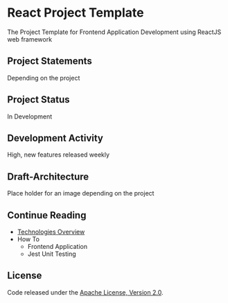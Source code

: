 # React Project Template

The Project Template for Frontend Application Development using ReactJS web
framework

## Project Statements

Depending on the project

## Project Status

In Development

## Development Activity

High, new features released weekly

## Draft-Architecture

Place holder for an image depending on the project

## Continue Reading

- [Technologies Overview](/react_tempalte/technology_overview.md)
- How To
  - Frontend Application
  - Jest Unit Testing

## License

Code released under the [Apache License, Version 2.0](/LICENSE).
